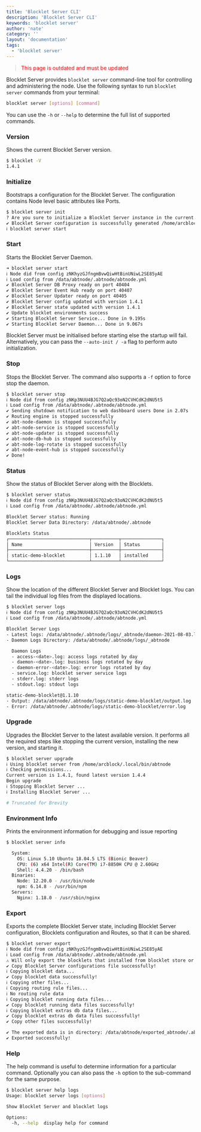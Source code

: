 ```yaml
---
title: 'Blocklet Server CLI'
description: 'Blocklet Server CLI'
keywords: 'blocklet server'
author: 'nate'
category: ''
layout: 'documentation'
tags:
  - 'blocklet server'
---
```


> <p style="color:red">This page is outdated and must be updated</p>

Blocklet Server provides `blocklet server` command-line tool for controlling and administering the node. Use the following syntax to run `blocklet server` commands from your terminal:

```bash
blocklet server [options] [command]
```

You can use the `-h` or `--help` to determine the full list of supported commands.

### Version

Shows the current Blocklet Server version.

```bash
$ blocklet -V
1.4.1
```

### Initialize

Bootstraps a configuration for the Blocklet Server. The configuration contains Node level basic attributes like Ports.

```bash
$ blocklet server init
? Are you sure to initialize a Blocklet Server instance in the current directory(/home/arcblock) Yes
✔ Blocklet Server configuration is successfully generated /home/arcblock/.abtnode/abtnode.yml
ℹ blocklet server start
```

### Start

Starts the Blocklet Server Daemon.

```bash
➜ blocklet server start
ℹ Node did from config zNKhyzGJfngmBvwQiwHtBinUNiwL2SE85yAE
ℹ Load config from /data/abtnode/.abtnode/abtnode.yml
✔ Blocklet Server DB Proxy ready on port 40404
✔ Blocklet Server Event Hub ready on port 40407
✔ Blocklet Server Updater ready on port 40405
✔ Blocklet Server config updated with version 1.4.1
✔ Blocklet Server state updated with version 1.4.1
✔ Update blocklet environments success
✔ Starting Blocklet Server Service... Done in 9.195s
✔ Starting Blocklet Server Daemon... Done in 9.067s
```

Blocklet Server must be initialised before starting else the startup will fail. Alternatively, you can pass the `--auto-init / -a` flag to perform auto initialization.

### Stop

Stops the Blocklet Server. The command also supports a `-f` option to force stop the daemon.

```bash
$ blocklet server stop
ℹ Node did from config zNKp3NUU4BJG7Q2aQc93oN2CVHCdK2dNU5t5
ℹ Load config from /data/abtnode/.abtnode/abtnode.yml
✔ Sending shutdown notification to web dashboard users Done in 2.07s
✔ Routing engine is stopped successfully
✔ abt-node-daemon is stopped successfully
✔ abt-node-service is stopped successfully
✔ abt-node-updater is stopped successfully
✔ abt-node-db-hub is stopped successfully
✔ abt-node-log-rotate is stopped successfully
✔ abt-node-event-hub is stopped successfully
✔ Done!
```

### Status

Show the status of Blocklet Server along with the Blocklets.

```bash
$ blocklet server status
ℹ Node did from config zNKp3NUU4BJG7Q2aQc93oN2CVHCdK2dNU5t5
ℹ Load config from /data/abtnode/.abtnode/abtnode.yml

Blocklet Server status: Running
Blocklet Server Data Directory: /data/abtnode/.abtnode

Blocklets Status
┌──────────────────────────────┬──────────┬───────────────┐
│ Name                         │ Version  │ Status        │
├──────────────────────────────┼──────────┼───────────────┤
│ static-demo-blocklet         │ 1.1.10   │ installed     │
└──────────────────────────────┴──────────┴───────────────┘
```

### Logs

Show the location of the different Blocklet Server and Blocklet logs. You can tail the individual log files from the displayed locations.

```bash
$ blocklet server logs
ℹ Node did from config zNKp3NUU4BJG7Q2aQc93oN2CVHCdK2dNU5t5
ℹ Load config from /data/abtnode/.abtnode/abtnode.yml

Blocklet Server Logs
- Latest logs: /data/abtnode/.abtnode/logs/_abtnode/daemon-2021-08-03.log
- Daemon Logs Directory: /data/abtnode/.abtnode/logs/_abtnode

  Daemon Logs
  - access-<date>.log: access logs rotated by day
  - daemon-<date>.log: business logs rotated by day
  - daemon-error-<date>.log: error logs rotated by day
  - service.log: blocklet server service logs
  - stderr.log: stderr logs
  - stdout.log: stdout logs

static-demo-blocklet@1.1.10
- Output: /data/abtnode/.abtnode/logs/static-demo-blocklet/output.log
- Error: /data/abtnode/.abtnode/logs/static-demo-blocklet/error.log
```

### Upgrade

Upgrades the Blocklet Server to the latest available version. It performs all the required steps like stopping the current version, installing the new version, and starting it.

```bash
$ blocklet server upgrade
ℹ Using blocklet server from /home/arcblock/.local/bin/abtnode
ℹ Checking permissions...
Current version is 1.4.1, found latest version 1.4.4
Begin upgrade
ℹ Stopping Blocklet Server ...
ℹ Installing Blocklet Server ...

# Truncated for Brevity
```

### Environment Info

Prints the environment information for debugging and issue reporting

```bash
$ blocklet server info

  System:
    OS: Linux 5.10 Ubuntu 18.04.5 LTS (Bionic Beaver)
    CPU: (6) x64 Intel(R) Core(TM) i7-8850H CPU @ 2.60GHz
    Shell: 4.4.20 - /bin/bash
  Binaries:
    Node: 12.20.0 - /usr/bin/node
    npm: 6.14.8 - /usr/bin/npm
  Servers:
    Nginx: 1.18.0 - /usr/sbin/nginx
```

### Export

Exports the complete Blocklet Server state, including Blocklet Server configuration, Blocklets configuration and Routes, so that it can be shared.

```bash
$ blocklet server export
ℹ Node did from config zNKhyzGJfngmBvwQiwHtBinUNiwL2SE85yAE
ℹ Load config from /data/abtnode/.abtnode/abtnode.yml
⚠ Will only export the blocklets that installed from blocklet store or url.
✔ Copy Blocklet Server configurations file successfully!
ℹ Copying blocklet data...
✔ Copy blocklet data successfully!
ℹ Copying other files...
ℹ Copying routing rule files...
ℹ No routing rule data
ℹ Copying blocklet running data files...
✔ Copy blocklet running data files successfully!
ℹ Copying blocklet extras db data files...
✔ Copy blocklet extras db data files successfully!
✔ Copy other files successfully!

✔ The exported data is in directory: /data/abtnode/exported_abtnode/.abtnode
✔ Exported successfully!
```

### Help

The help command is useful to determine information for a particular command. Optionally you can also pass the `-h` option to the sub-command for the same purpose.

```bash
$ blocklet server help logs
Usage: blocklet server logs [options]

Show Blocklet Server and blocklet logs

Options:
  -h, --help  display help for command
```
